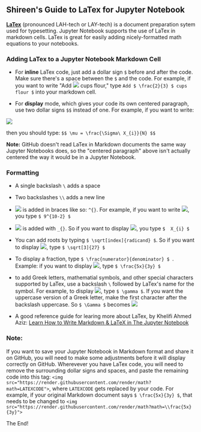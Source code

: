 ## Shireen's Guide to LaTex for Jupyter Notebook

[**LaTex**](https://www.latex-project.org/about/) (pronounced LAH-tech or LAY-tech) is a document preparation sytem used for typesetting. Jupyter Notebook supports the use of LaTex in markdown cells. LaTex is great for easily adding nicely-formatted math equations to your notebooks.

### Adding LaTex to a Jupyter Notebook Markdown Cell


* For **inline** LaTex code, just add a dollar sign `$` before and after the code. Make sure there's a space between the `$` and the code. For example, if you want to write "Add <img src="https://render.githubusercontent.com/render/math?math=\frac{2}{3} "> cups flour," type `Add $ \frac{2}{3} $ cups flour $` into your markdown cell.


* For **display** mode, which gives your code its own centered paragraph, use two dollar signs `$$` instead of one. For example, if you want to write:

<img align="center" src="https://render.githubusercontent.com/render/math?math=\mu = \frac{\Sigma\ X_{i}}{N}">


then you should type: `$$ \mu = \frac{\Sigma\ X_{i}}{N} $$`

**Note:** GitHub doesn't read LaTex in Markdown documents the same way Jupyter Notebooks does, so the "centered paragraph" above isn't actually centered the way it would be in a Jupyter Notebook.

### Formatting
* A single backslash `\` adds a space
* Two backslashes `\\` adds a new line
* <img src="https://render.githubusercontent.com/render/math?math=A^{superscript}"> is added in braces like so: `^{}`. For example, if you want to write <img src="https://render.githubusercontent.com/render/math?math=9^{10-2}">, you type `$ 9^{10-2} $`
* <img src="https://render.githubusercontent.com/render/math?math=A_{subscript}"> is added with `_{}`. So if you want to display <img src="https://render.githubusercontent.com/render/math?math=X_{i}">, you type `$  X_{i} $`
* You can add roots by typing `$ \sqrt[index]{radicand} $`. So if you want to display <img src="https://render.githubusercontent.com/render/math?math=\sqrt[3]{27}">, type `$ \sqrt[3]{27} $`
* To display a fraction, type `$ \frac{numerator}{denominator} $ `. Example: if you want to display <img src="https://render.githubusercontent.com/render/math?math=\frac{5x}{3y}">\, type `$ \frac{5x}{3y} $`
* to add Greek letters, mathematial symbols, and other special characters supported by LaTex, use a backslash `\` followed by LaTex's name for the symbol. For example, to display <img src="https://render.githubusercontent.com/render/math?math=\gamma">, type `$ \gamma $`. If you want the uppercase version of a Greek letter, make the first character after the backslash uppercase. So `$ \Gamma $` becomes <img src="https://render.githubusercontent.com/render/math?math=\Gamma">

* A good reference guide for learing more about LaTex, by Khelifi Ahmed Aziz: [Learn How to Write Markdown & LaTeX in The Jupyter Notebook](https://towardsdatascience.com/write-markdown-latex-in-the-jupyter-notebook-10985edb91fd)

### Note:
If you want to save your Jupyter Notebook in Markdown format and share it on GitHub, you will need to make some adjustments before it will display correctly on GitHub. Wherevever you have LaTex code, you will need to remove the surrounding dollar signs and spaces, and paste the remaining code into this tag: `<img src="https://render.githubusercontent.com/render/math?math=LATEXCODE">`, where `LATEXCODE` gets replaced by your code. For example, if your original Markdown document says `$ \frac{5x}{3y} $`, that needs to be changed to `<img src="https://render.githubusercontent.com/render/math?math=\\frac{5x}{3y}">`

The End!
